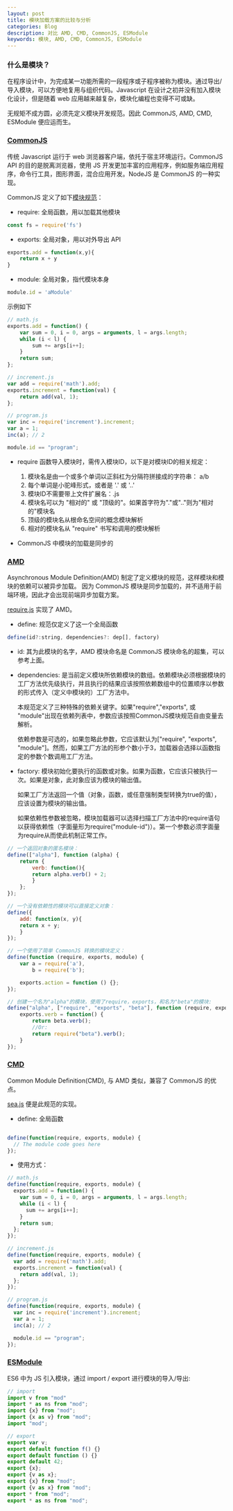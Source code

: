 ```yaml
---
layout: post
title: 模块加载方案的比较与分析
categories: Blog
description: 对比 AMD, CMD, CommonJS, ESModule
keywords: 模块, AMD, CMD, CommonJS, ESModule
---
```


### 什么是模块？
在程序设计中，为完成某一功能所需的一段程序或子程序被称为模块。通过导出/导入模块，可以方便地复用与组织代码。Javascript 在设计之初并没有加入模块化设计，但是随着 web 应用越来越复杂，模块化编程也变得不可或缺。

无规矩不成方圆，必须先定义模块开发规范。因此 CommonJS, AMD, CMD, ESModule 便应运而生。


### [CommonJS][1]
传统 Javascript 运行于 web 浏览器客户端，依托于宿主环境运行。CommonJS API 的目的是脱离浏览器，使用 JS 开发更加丰富的应用程序，例如服务端应用程序，命令行工具，图形界面，混合应用开发。NodeJS 是 CommonJS 的一种实现。

CommonJS 定义了如下[模块规范][2]：

- require: 全局函数，用以加载其他模块
```js
const fs = require('fs')
```

- exports: 全局对象，用以对外导出 API
```js
exports.add = function(x,y){
    return x + y
}
```

- module: 全局对象，指代模块本身
```js
module.id = 'aModule'
```

示例如下
```js
// math.js
exports.add = function() {
    var sum = 0, i = 0, args = arguments, l = args.length;
    while (i < l) {
        sum += args[i++];
    }
    return sum;
};

// increment.js
var add = require('math').add;
exports.increment = function(val) {
    return add(val, 1);
};

// program.js
var inc = require('increment').increment;
var a = 1;
inc(a); // 2

module.id == "program";
```

- require 函数导入模块时，需传入模块ID，以下是对模块ID的相关规定：
    1. 模块名是由一个或多个单词以正斜杠为分隔符拼接成的字符串： a/b
    2. 每个单词是小驼峰形式，或者是 '.' 或 '..'
    3. 模块ID不需要带上文件扩展名：.js
    4. 模块名可以为 "相对的" 或 "顶级的"。如果首字符为"."或".."则为"相对的"模块名
    5. 顶级的模块名从根命名空间的概念模块解析
    6. 相对的模块名从 "require" 书写和调用的模块解析

- CommonJS 中模块的加载是同步的

### [AMD][3]
Asynchronous Module Definition(AMD) 制定了定义模块的规范，这样模块和模块的依赖可以被异步加载。
因为 CommonJS 模块是同步加载的，并不适用于前端环境，因此才会出现前端异步加载方案。

[require.js][7] 实现了 AMD。

- define: 规范仅定义了这一个全局函数

```js
define(id?:string, dependencies?: dep[], factory)
```

- id: 其为此模块的名字，AMD 模块命名是 CommonJS 模块命名的超集，可以参考上面。

- dependencies: 是当前定义模块所依赖模块的数组。依赖模块必须根据模块的工厂方法优先级执行，并且执行的结果应该按照依赖数组中的位置顺序以参数的形式传入（定义中模块的）工厂方法中。

    本规范定义了三种特殊的依赖关键字。如果"require","exports", 或 "module"出现在依赖列表中，参数应该按照CommonJS模块规范自由变量去解析。

    依赖参数是可选的，如果忽略此参数，它应该默认为["require", "exports", "module"]。然而，如果工厂方法的形参个数小于3，加载器会选择以函数指定的参数个数调用工厂方法。

- factory: 模块初始化要执行的函数或对象。如果为函数，它应该只被执行一次。如果是对象，此对象应该为模块的输出值。

    如果工厂方法返回一个值（对象，函数，或任意强制类型转换为true的值），应该设置为模块的输出值。

    如果依赖性参数被忽略，模块加载器可以选择扫描工厂方法中的require语句以获得依赖性（字面量形为require("module-id")）。第一个参数必须字面量为require从而使此机制正常工作。

```js
// 一个返回对象的匿名模块：
define(["alpha"], function (alpha) {
    return {
        verb: function(){
        return alpha.verb() + 2;
        }
    };
});

// 一个没有依赖性的模块可以直接定义对象：
define({
    add: function(x, y){
    return x + y;
    }
});

// 一个使用了简单 CommonJS 转换的模块定义：
define(function (require, exports, module) {
    var a = require('a'),
        b = require('b');

    exports.action = function () {};
});

// 创建一个名为"alpha"的模块，使用了require，exports，和名为"beta"的模块:
define("alpha", ["require", "exports", "beta"], function (require, exports, beta) {
    exports.verb = function() {
        return beta.verb();
        //Or:
        return require("beta").verb();
    }
});
```

### [CMD][4]
Common Module Definition(CMD), 与 AMD 类似，兼容了 CommonJS 的优点。

[sea.js][5] 便是此规范的实现。
- define: 全局函数

```js

define(function(require, exports, module) {
  // The module code goes here
});
```

- 使用方式：

```js
// math.js
define(function(require, exports, module) {
  exports.add = function() {
    var sum = 0, i = 0, args = arguments, l = args.length;
    while (i < l) {
      sum += args[i++];
    }
    return sum;
  };
});

// increment.js
define(function(require, exports, module) {
  var add = require('math').add;
  exports.increment = function(val) {
    return add(val, 1);
  };
});

// program.js
define(function(require, exports, module) {
  var inc = require('increment').increment;
  var a = 1;
  inc(a); // 2

  module.id == "program";
});
```

### [ESModule][6]
ES6 中为 JS 引入模块，通过 import / export 进行模块的导入/导出:

```js
// import
import v from "mod"
import * as ns from "mod";
import {x} from "mod";
import {x as v} from "mod";
import "mod";

// export
export var v;
export default function f() {}
export default function () {}
export default 42;
export {x};
export {v as x};
export {x} from "mod";
export {v as x} from "mod";
export * from "mod";
export * as ns from "mod";
```

[1]: http://wiki.commonjs.org/wiki/CommonJS
[2]: http://wiki.commonjs.org/wiki/Modules/1.1.1
[3]: https://github.com/amdjs/amdjs-api/wiki/AMD
[4]: https://github.com/cmdjs/specification/blob/master/draft/module.md
[5]: https://seajs.github.io/seajs/docs/
[6]: https://tc39.es/ecma262/#sec-modules
[7]: https://github.com/requirejs/requirejs
[8]: https://github.com/seajs/seajs
